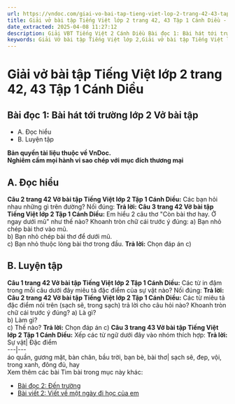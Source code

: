```yaml
---
url: https://vndoc.com/giai-vo-bai-tap-tieng-viet-lop-2-trang-42-43-tap-1-canh-dieu-321280
title: Giải vở bài tập Tiếng Việt lớp 2 trang 42, 43 Tập 1 Cánh Diều - VnDoc.com
date_extracted: 2025-04-08 11:27:12
description: Giải VBT Tiếng Việt 2 Cánh Diều Bài đọc 1: Bài hát tới trường trang 42 được biên soạn nhằm giúp các em HS học tập tốt môn Tiếng Việt lớp 2 Cánh Diều. Mời các bạn tham khảo.
keywords: Giải Vở bài tập Tiếng Việt lớp 2,Giải vở bài tập Tiếng Việt lớp 2 trang 42 Tập 1 Cánh Diều,Giải Bài đọc 1 Bài hát tới trường lớp 2 Cánh Diều Vở bài tập,Bài 10 Vui đến trường lớp 2 Vở bài tập,Giải VBT Tiếng Việt lớp 2 Tập 1 trang 42 Cánh Diều,Giải Bài đọc 1 Bài hát tới trường lớp 2 Cánh Diều,Giải vbt Tiếng Việt lớp 2
---
```


# Giải vở bài tập Tiếng Việt lớp 2 trang 42, 43 Tập 1 Cánh Diều
## **Bài đọc 1: Bài hát tới trường lớp 2 Vở bài tập**
  * A. Đọc hiểu
  * B. Luyện tập

**Bản quyền tài liệu thuộc về VnDoc.**  
**Nghiêm cấm mọi hành vi sao chép với mục đích thương mại**
## **A. Đọc hiểu**
**Câu 2 trang 42 Vở bài tập Tiếng Việt lớp 2 Tập 1 Cánh Diều:** Các bạn hỏi nhau những gì trên đường? Nối đúng:
**Trả lời:**
**Câu 3 trang 42 Vở bài tập Tiếng Việt lớp 2 Tập 1 Cánh Diều:** Em hiểu 2 câu thơ "Còn bài thơ hay. Ở ngay dưới mũ" như thế nào? Khoanh tròn chữ cái trước ý đúng:
a\) Bạn nhỏ chép bài thơ vào mũ.  
b\) Bạn nhỏ chép bài thơ để dưới mũ.  
c\) Bạn nhỏ thuộc lòng bài thơ trong đầu.
**Trả lời:**
Chọn đáp án c\)
## **B. Luyện tập**
**Câu 1 trang 42 Vở bài tập Tiếng Việt lớp 2 Tập 1 Cánh Diều:** Các từ in đậm trong mỗi câu dưới đây miêu tả đặc điểm của sự vật nào? Nối đúng:
**Trả lời:**
**Câu 2 trang 42 Vở bài tập Tiếng Việt lớp 2 Tập 1 Cánh Diều:** Các từ miêu tả đặc điểm nói trên \(sạch sẽ, trong sạch\) trả lời cho câu hỏi nào? Khoanh tròn chữ cái trước ý đúng?
a\) Là gì?  
b\) Làm gì?  
c\) Thế nào?
**Trả lời:**
Chọn đáp án c\)
**Câu 3 trang 43 Vở bài tập Tiếng Việt lớp 2 Tập 1 Cánh Diều:** Xếp các từ ngữ dưới đây vào nhóm thích hợp:
**Trả lời:**
Sự vật| Đặc điểm  
---|---  
áo quần, gương mặt, bàn chân, bầu trời, bạn bè, bài thơ| sạch sẽ, đep, vội, trong xanh, đông đủ, hay  
Xem thêm các bài Tìm bài trong mục này khác:
  * [Bài đọc 2: Đến trường](</giai-vo-bai-tap-tieng-viet-lop-2-trang-43-44-tap-1-canh-dieu-321281>)
  * [Bài viết 2: Viết về một ngày đi học của em](</giai-vo-bai-tap-tieng-viet-lop-2-trang-44-tap-1-canh-dieu-321282>)

